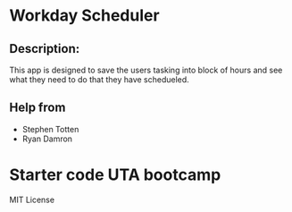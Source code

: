 # Workday Scheduler

## Description:
This app is designed to save the users tasking into block of hours and see what they need to do that they have schedueled.

## Help from
- Stephen Totten
- Ryan Damron

# Starter code UTA bootcamp

MIT License
